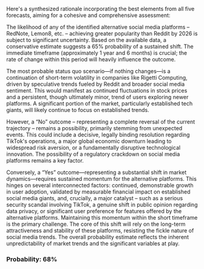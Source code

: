 Here's a synthesized rationale incorporating the best elements from all five forecasts, aiming for a cohesive and comprehensive assessment:

The likelihood of any of the identified alternative social media platforms – RedNote, Lemon8, etc. – achieving greater popularity than Reddit by 2026 is subject to significant uncertainty.  Based on the available data, a conservative estimate suggests a 65% probability of a sustained shift. The immediate timeframe (approximately 1 year and 6 months) is crucial; the rate of change within this period will heavily influence the outcome.

The most probable status quo scenario—if nothing changes—is a continuation of short-term volatility in companies like Rigetti Computing, driven by speculative trends fueled by Reddit and broader social media sentiment. This would manifest as continued fluctuations in stock prices and a persistent, though ultimately minor, trend of users exploring newer platforms.  A significant portion of the market, particularly established tech giants, will likely continue to focus on established trends.

However, a “No” outcome – representing a complete reversal of the current trajectory – remains a possibility, primarily stemming from unexpected events. This could include a decisive, legally binding resolution regarding TikTok's operations, a major global economic downturn leading to widespread risk aversion, or a fundamentally disruptive technological innovation.  The possibility of a regulatory crackdown on social media platforms remains a key factor.

Conversely, a “Yes” outcome—representing a substantial shift in market dynamics—requires sustained momentum for the alternative platforms. This hinges on several interconnected factors: continued, demonstrable growth in user adoption, validated by measurable financial impact on established social media giants, and, crucially, a major catalyst – such as a serious security scandal involving TikTok, a genuine shift in public opinion regarding data privacy, or significant user preference for features offered by the alternative platforms.  Maintaining this momentum within the short timeframe is the primary challenge. The core of this shift will rely on the long-term attractiveness and stability of these platforms, resisting the fickle nature of social media trends. The overall probability estimate reflects the inherent unpredictability of market trends and the significant variables at play.


### Probability: 68%